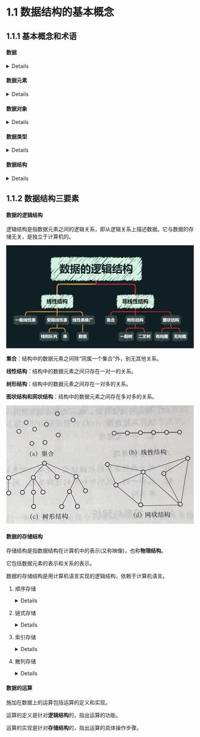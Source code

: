 # 1.1 数据结构的基本概念

## 1.1.1 基本概念和术语

#### 数据

<details>
- 数据是信息的再提，是描述客观事物属性的数、字符及所有能输入到计算机中并被计算机程序识别和处理的符号的集合。<br>
- 数据是计算机程序加工的原料。
</details>

#### 数据元素

<details>
- 数据元素是数据的基本单位，通常作为一个整体进行考虑和处理。<br>
- 一个数据元素可由若干数据项组成，数据项是构成数据元素的不可分割的最小单位。
</details>

#### 数据对象

<details>
- 数据对象是具有相同性质的数据元素的集合，是数据的一个子集。
</details>

#### 数据类型

<details>
	- 数据类型是一个值的集合和定义在此集合上的一组操作的总称。<br>
    1. 原子类型。其值不可再分的数据类型。<br>
    2. 结构类型。妻子可以再分解为若干成分的数据类型。<br>
    3. 抽象数据类型。抽象数据组织及与之相关的操作。<br>
</details>

#### 数据结构

<details>
	- 数据结构是相互之间存在一种或多种特定关系的数据元素的集合。<br>
    - 数据元素不是孤立存在的，他们之间存在某种关系——<b>结构</b>。<br>
    - 数据结构包括三方面的内容：<b>逻辑结构</b>、<b>存储结构</b>、<b>数据的运算</b>。<br>
    - 一个算法的设计取决于所选定的逻辑结构，而算法的实现依赖于所采用的存储结构。
</details>

## 1.1.2 数据结构三要素

#### 数据的逻辑结构

逻辑结构是指数据元素之间的逻辑关系，即从逻辑关系上描述数据。它与数据的存储无关，是独立于计算机的。

![image-20230315165944450](./assets/image-20230315165944450.png)

**集合**：结构中的数据元素之间除“同属一个集合”外，别无其他关系。

**线性结构**：结构中的数据元素之间只存在一对一的关系。

**树形结构**：结构中的数据元素之间存在一对多的关系。

**图状结构和网状结构**：结构中的数据元素之间存在多对多的关系。

<img src="./assets/1c851e9774594a9caf78d550fa29403.jpg" alt="1c851e9774594a9caf78d550fa29403" style="zoom: 50%;" />

#### 数据的存储结构

存储结构是指数据结构在计算机中的表示(又称映像)，也称**物理结构**。

它包括数据元素的表示和关系的表示。

数据的存储结构是用计算机语言实现的逻辑结构，依赖于计算机语言。

1. 顺序存储

   <details>
       - 把逻辑上相邻的元素存储在物理位置上也相邻的存储单元中，元素之间的关系由存储单元的邻接关系来体现。<br>
       - 优点：可以实现随机存取，每个元素占用最少的存储空间。
       <br>
       - 缺点：只能使用相邻的一整块存储单元，因此可能产生较多的外部碎片。
   </details>

2. 链式存储

   <details>
       - 不要求逻辑上相邻的元素在物理位置上也相邻，借助指示存储地址的指针来表示元素之间的逻辑关系。<br>
       - 优点：不会出现碎片现象，能充分利用所有存储单元。
       <br>
       - 缺点：每个元素因存储指针而占用额外的存储空间，且只能实现顺序存取。
   </details>

3. 索引存储

   <details>
       - 在存储元素信息的同时，还建立附加的索引表。<br>
       - 索引表中的每项称为<b>索引项</b>，索引项的一般形式是<code>&lt;关键字，地址&gt;</code>。<br>
       - 优点：检索速度快。<br>
       - 缺点：附加的索引表额外占用存储空间。增加和删除数据时要修改索引表，会花费比较多的时间。
   </details>

4. 散列存储

   <details>
       - 根据元素的关键字直接计算出该元素的存储地址，也称<b>哈希存储</b>。
       <br>
       - 优点：检索、增加和删除结点的操作都很快。<br>
       - 缺点：若散列函数不好，元素存储单元可能会出现冲突，解决冲突会增加时间和空间开销。
   </details>

#### 数据的运算

施加在数据上的运算包括运算的定义和实现。

运算的定义是针对**逻辑结构**的，指出运算的功能。

运算的实现是针对**存储结构**的，指出运算的具体操作步骤。

